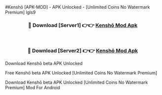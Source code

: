 #Kenshō [APK-MOD] - APK Unlocked - [Unlimited Coins No Watermark Premium] lgls9



<div align="center">

<h3>🔴 Download [Server1] 👉👉 <a href="https://momento.my/?title=Kenshō">Kenshō Mod Apk</a></h3><br>

<h3>🔴 Download [Server2] 👉👉 <a href="https://momento.my/?title=Kenshō">Kenshō Mod Apk</a></h3>
</div>



Download Kenshō beta APK Unlocked

Free Kenshō beta APK Unlocked [Unlimited Coins No Watermark Premium]

Download Kenshō beta APK Unlocked [Unlimited Coins No Watermark Premium] Mod For Android
